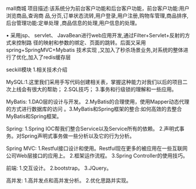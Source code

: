 #
mall商城
项目描述:该系统分为前台客户功能和后台客户功能，前台客户功能:用户浏览商品,查询商
品,分页,订单状态流转,用户登录,用户注册,购物车管理,商品排序,后台管理功能:定单处理
,商品信息的处理,用户信息的处理。

• 采用jsp、 servlet、 JavaBean进行web应用开发,通过Filter+Servlet+反射的方式来控制路
径的映射和参数的绑定、页面的跳转。后面又采用spring+SpringMVC+Mybatis 技术实现
,又加入了秒杀场景业务,对系统的整体进行了优化,加入了redis缓存层

seckill模块
1.相关技术介绍

MySQL:1.这里我们采用手写代码创建相关表，掌握这种能力对我们以后的项目二次上线会有很大的帮助；
2.SQL技巧；
3.事务和行级锁的理解和一些应用。

MyBatis:
1.DAO层的设计与开发。
2.MyBatis的合理使用，使用Mapper动态代理的方式进行数据库的访问
。3.MyBatis和Spring框架的整合:如何高效的去整合MyBatis和Spring框架。

Spring:
1.Spring IOC帮我们整合Service以及Service所有的依赖。
2.声明式事务。对Spring声明式事务做一些分析以及它的行为分析。

Spring MVC:
1.Restful接口设计和使用。Restful现在更多的被应用在一些互联网公司Web层接口的应用上。
2.框架运作流程。
3.Spring Controller的使用技巧。

前端:
1.交互设计。
2.bootstrap。
3.JQuery。

高并发:
1.高并发点和高并发分析。
2.优化思路并实现。
